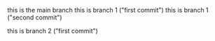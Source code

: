 this is the main branch
this is branch 1 ("first commit")
this is branch 1 ("second commit")

this is branch 2 ("first commit")
